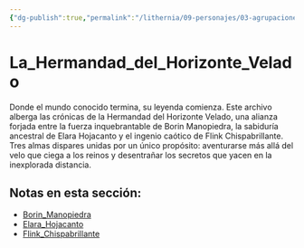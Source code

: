```yaml
---
{"dg-publish":true,"permalink":"/lithernia/09-personajes/03-agrupaciones/la-hermandad-del-horizonte-velado/home/"}
---
```


# La_Hermandad_del_Horizonte_Velado

Donde el mundo conocido termina, su leyenda comienza. Este archivo alberga las crónicas de la Hermandad del Horizonte Velado, una alianza forjada entre la fuerza inquebrantable de Borin Manopiedra, la sabiduría ancestral de Elara Hojacanto y el ingenio caótico de Flink Chispabrillante. Tres almas dispares unidas por un único propósito: aventurarse más allá del velo que ciega a los reinos y desentrañar los secretos que yacen en la inexplorada distancia.

## Notas en esta sección:
- [Borin_Manopiedra](./Borin_Manopiedra.md)
- [Elara_Hojacanto](./Elara_Hojacanto.md)
- [Flink_Chispabrillante](./Flink_Chispabrillante.md)


